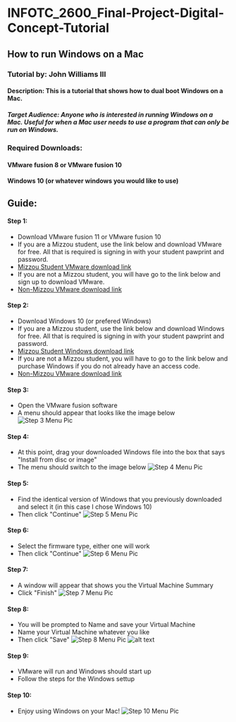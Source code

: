 INFOTC_2600_Final-Project-Digital-Concept-Tutorial
=========
## How to run Windows on a Mac
### Tutorial by: John Williams III
#### Description: This is a tutorial that shows how to dual boot Windows on a Mac. 
##### Target Audience: Anyone who is interested in running Windows on a Mac. Useful for when a Mac user needs to use a program that can only be run on Windows.

### Required Downloads:
#### VMware fusion 8 or VMware fusion 10
#### Windows 10 (or whatever windows you would like to use)

## Guide:
#### Step 1: 
* Download VMware fusion 11 or VMware fusion 10
* If you are a Mizzou student, use the link below and download VMware for free. All that is required is signing in with your student pawprint and password. 
* [Mizzou Student VMware download link](https://e5.onthehub.com/WebStore/ProductsByMajorVersionList.aspx?cmi_mnuMain_child=d716efd1-824f-e511-940f-b8ca3a5db7a1&cmi_mnuMain=8665520c-75f8-e611-9426-b8ca3a5db7a1&ws=e9adeca3-0c29-de11-a497-0030485a8df0&vsro=8)
* If you are not a Mizzou student, you will have go to the link below and sign up to download VMware.
* [Non-Mizzou VMware download link](https://my.vmware.com/web/vmware/info/slug/desktop_end_user_computing/vmware_fusion/10_0)

#### Step 2: 
* Download Windows 10 (or prefered Windows)
* If you are a Mizzou student, use the link below and download Windows for free. All that is required is signing in with your student pawprint and password. 
* [Mizzou Student Windows download link](https://e5.onthehub.com/WebStore/ProductsByMajorVersionList.aspx?cmi_mnuMain_child=112a5706-3bdb-e111-9c76-f04da23fc522&cmi_mnuMain=8665520c-75f8-e611-9426-b8ca3a5db7a1&ws=e9adeca3-0c29-de11-a497-0030485a8df0&vsro=8)
* If you are not a Mizzou student, you will have to go to the link below and purchase Windows if you do not already have an access code.
* [Non-Mizzou VMware download link](https://www.microsoft.com/en-us/software-download/windows10ISO)

#### Step 3: 
* Open the VMware fusion software
* A menu should appear that looks like the image below
![Step 3 Menu Pic](https://github.com/jwmx9/INFOTC_2600_Final-Project-Digital-Concept-Tutorial/blob/master/DigitalConceptTutorial_Pics/Step3Menu.png)

#### Step 4:
* At this point, drag your downloaded Windows file into the box that says "Install from disc or image"
* The menu should switch to the image below
![Step 4 Menu Pic](https://github.com/jwmx9/INFOTC_2600_Final-Project-Digital-Concept-Tutorial/blob/master/DigitalConceptTutorial_Pics/Step4Menu.png)

#### Step 5:
* Find the identical version of Windows that you previously downloaded and select it (in this case I chose Windows 10)
* Then click "Continue"
![Step 5 Menu Pic](https://github.com/jwmx9/INFOTC_2600_Final-Project-Digital-Concept-Tutorial/blob/master/DigitalConceptTutorial_Pics/Step5Menu.png)

#### Step 6:
* Select the firmware type, either one will work
* Then click "Continue"
![Step 6 Menu Pic](https://github.com/jwmx9/INFOTC_2600_Final-Project-Digital-Concept-Tutorial/blob/master/DigitalConceptTutorial_Pics/Step6Menu.png)

#### Step 7:
* A window will appear that shows you the Virtual Machine Summary
* Click "Finish"
![Step 7 Menu Pic](https://github.com/jwmx9/INFOTC_2600_Final-Project-Digital-Concept-Tutorial/blob/master/DigitalConceptTutorial_Pics/Step7Menu.png)

#### Step 8:
* You will be prompted to Name and save your Virtual Machine
* Name your Virtual Machine whatever you like
* Then click "Save"
![Step 8 Menu Pic](https://github.com/jwmx9/INFOTC_2600_Final-Project-Digital-Concept-Tutorial/blob/master/DigitalConceptTutorial_Pics/Step8Menu.png)
![alt text](http://url/to/img.png)

#### Step 9:
* VMware will run and Windows should start up
* Follow the steps for the Windows settup

#### Step 10: 
* Enjoy using Windows on your Mac!
![Step 10 Menu Pic](https://github.com/jwmx9/INFOTC_2600_Final-Project-Digital-Concept-Tutorial/blob/master/DigitalConceptTutorial_Pics/Step10Menu.png)
